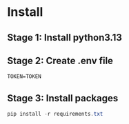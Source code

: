 # Install

## Stage 1: Install python3.13

## Stage 2: Create .env file
```txt
TOKEN=TOKEN
```

## Stage 3: Install packages
```powershell
pip install -r requirements.txt
```
